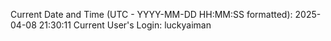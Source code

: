 Current Date and Time (UTC - YYYY-MM-DD HH:MM:SS formatted): 2025-04-08 21:30:11
Current User's Login: luckyaiman
